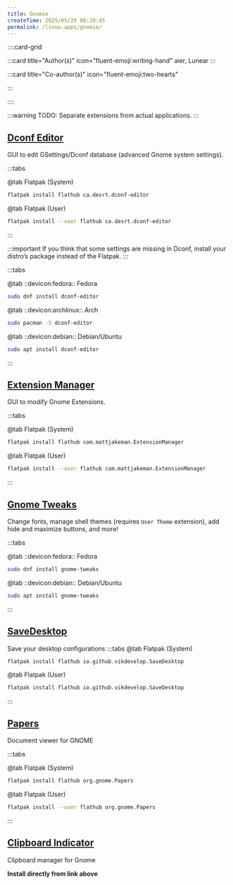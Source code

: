 ```yaml
---
title: Gnomie
createTime: 2025/05/29 08:29:45
permalink: /linux-apps/gnomie/
---
```


::::card-grid

:::card title="Author(s)" icon="fluent-emoji:writing-hand"
aier, Lunear
:::

:::card title="Co-author(s)" icon="fluent-emoji:two-hearts"

<!-- add name here -->

:::

::::

:::warning TODO: Separate extensions from actual applications.
:::

## **[Dconf Editor](https://flathub.org/apps/ca.desrt.dconf-editor)**

GUI to edit GSettings/Dconf database (advanced Gnome system settings).

:::tabs

@tab Flatpak (System)

```bash
flatpak install flathub ca.desrt.dconf-editor
```

@tab Flatpak (User)

```bash
flatpak install --user flathub ca.desrt.dconf-editor
```

:::

:::important
If you think that some settings are missing in Dconf, install your distro’s package instead of the Flatpak.
:::

:::tabs

@tab ::devicon:fedora:: Fedora

```bash
sudo dnf install dconf-editor
```

@tab ::devicon:archlinux:: Arch

```bash
sudo pacman -S dconf-editor
```

@tab ::devicon:debian:: Debian/Ubuntu

```bash
sudo apt install dconf-editor
```

:::

## **[Extension Manager](https://flathub.org/apps/com.mattjakeman.ExtensionManager)**

GUI to modify Gnome Extensions.

:::tabs

@tab Flatpak (System)

```bash
flatpak install flathub com.mattjakeman.ExtensionManager
```

@tab Flatpak (User)

```bash
flatpak install --user flathub com.mattjakeman.ExtensionManager
```

:::

## **[Gnome Tweaks](https://github.com/GNOME/gnome-tweaks)**

Change fonts, manage shell themes (requires `User Theme` extension), add hide and maximize buttons, and more!

:::tabs

@tab ::devicon:fedora:: Fedora

```bash
sudo dnf install gnome-tweaks
```

@tab ::devicon:debian:: Debian/Ubuntu

```bash
sudo apt install gnome-tweaks
```

:::

## **[SaveDesktop](https://flathub.org/apps/io.github.vikdevelop.SaveDesktop)**

Save your desktop configurations
:::tabs
@tab Flatpak (System)

```bash
flatpak install flathub io.github.vikdevelop.SaveDesktop
```

@tab Flatpak (User)

```bash
flatpak install flathub io.github.vikdevelop.SaveDesktop
```

:::

<!-- ## **[Pano - Clipboard Manager](https://extensions.gnome.org/extension/5278/pano/)**
Gnome Extension, that provides a unique clipboard display.

:::tabs

@tab

```bash

``` -->

## **[Papers](https://apps.gnome.org/Papers/)**

Document viewer for GNOME

:::tabs

@tab Flatpak (System)

```bash
flatpak install flathub org.gnome.Papers
```

@tab Flatpak (User)

```bash
flatpak install --user flathub org.gnome.Papers
```

:::

## **[Clipboard Indicator](https://extensions.gnome.org/extension/779/clipboard-indicator/)**

Clipboard manager for Gnome

**Install directly from link above**
